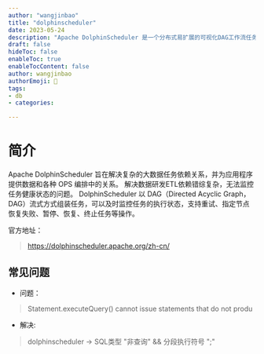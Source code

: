```yaml
---
author: "wangjinbao"
title: "dolphinscheduler"
date: 2023-05-24
description: "Apache DolphinScheduler 是一个分布式易扩展的可视化DAG工作流任务调度开源系统。适用于企业级场景，提供了一个可视化操作任务、工作流和全生命周期数据处理过程的解决方案。"
draft: false
hideToc: false
enableToc: true
enableTocContent: false
author: wangjinbao
authorEmoji: 👻
tags:
- db
- categories:

---
```

# 简介
Apache DolphinScheduler 旨在解决复杂的大数据任务依赖关系，并为应用程序提供数据和各种 OPS 编排中的关系。 解决数据研发ETL依赖错综复杂，无法监控任务健康状态的问题。 DolphinScheduler 以 DAG（Directed Acyclic Graph，DAG）流式方式组装任务，可以及时监控任务的执行状态，支持重试、指定节点恢复失败、暂停、恢复、终止任务等操作。

官方地址：
>https://dolphinscheduler.apache.org/zh-cn/


## 常见问题

+ 问题：
>Statement.executeQuery() cannot issue statements that do not produ

+ 解决:
> dolphinscheduler -> SQL类型 "非查询" && 分段执行符号 ";"